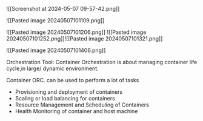 ![[Screenshot at 2024-05-07 09-57-42.png]]


![[Pasted image 20240507101109.png]]

![[Pasted image 20240507101206.png]]
![[Pasted image 20240507101252.png]]![[Pasted image 20240507101321.png]]

![[Pasted image 20240507101406.png]]

Orchestration Tool: Container Orchestration is about managing container life cycle,in large/ dynamic environment.

Container ORC. can be used to perform a lot of tasks
- Provisioning and deployment of containers
- Scaling or load balancing for containers
- Resource Management and Scheduling of Containers
- Health Monitoring of container and host machine
